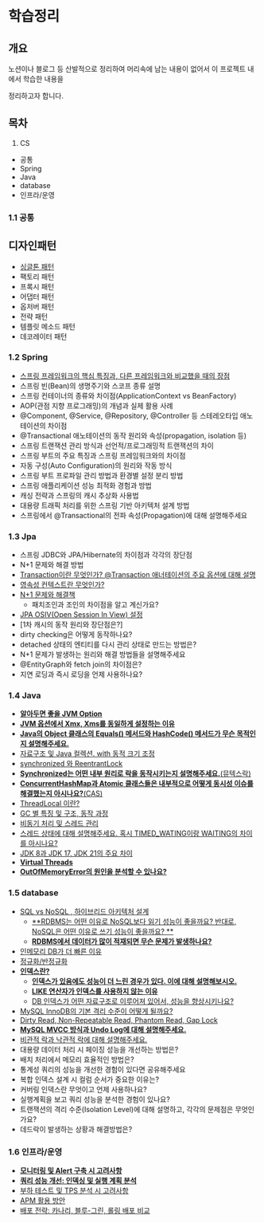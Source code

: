 # 학습정리

## 개요
노션이나 블로그 등 산발적으로 정리하여 머리속에 남는 내용이 없어서 이 프로젝트 내에서 학습한 내용을

정리하고자 합니다.

## 목차

1. CS
- 공통
- Spring
- Java
- database
- 인프라/운영

### 1.1 공통
## 디자인패턴
- [싱글톤 패턴](cs/common/designpattern/singleton.md)
- 팩토리 패턴
- 프록시 패턴
- 어댑터 패턴
- 옵저버 패턴
- 전략 패턴
- 템플릿 메소드 패턴
- 데코레이터 패턴


### 1.2 Spring
- [스프링 프레임워크의 핵심 특징과, 다른 프레임워크와 비교했을 때의 장점](cs/Spring/spring-specification.md)
- 스프링 빈(Bean)의 생명주기와 스코프 종류 설명
- 스프링 컨테이너의 종류와 차이점(ApplicationContext vs BeanFactory)
- AOP(관점 지향 프로그래밍)의 개념과 실제 활용 사례
- @Component, @Service, @Repository, @Controller 등 스테레오타입 애노테이션의 차이점
- @Transactional 애노테이션의 동작 원리와 속성(propagation, isolation 등)
- 스프링 트랜잭션 관리 방식과 선언적/프로그래밍적 트랜잭션의 차이
- 스프링 부트의 주요 특징과 스프링 프레임워크와의 차이점
- 자동 구성(Auto Configuration)의 원리와 작동 방식
- 스프링 부트 프로파일 관리 방법과 환경별 설정 분리 방법
- 스프링 애플리케이션 성능 최적화 경험과 방법
- 캐싱 전략과 스프링의 캐시 추상화 사용법
- 대용량 트래픽 처리를 위한 스프링 기반 아키텍처 설계 방법
- 스프링에서 @Transactional의 전파 속성(Propagation)에 대해 설명해주세요


### 1.3 Jpa
- 스프링 JDBC와 JPA/Hibernate의 차이점과 각각의 장단점
- N+1 문제와 해결 방법
- [Transaction이란 무엇인가? @Transaction 애너테이션의 주요 옵션에 대해 설명](cs/spring/spring_transaction.md)
- [영속성 컨텍스트란 무엇인가?](cs/spring/spring_context.md)
- [N+1 문제와 해결책](cs/spring/spring_jpa_n1.md)
    - 패치조인과 조인의 차이점을 알고 계신가요?
- [JPA OSIV(Open Session In View) 설정](cs/spring/spring_jpa_osiv.md)
- [1차 캐시의 동작 원리와 장단점은?]
- dirty checking은 어떻게 동작하나요?
- detached 상태의 엔티티를 다시 관리 상태로 만드는 방법은?
- N+1 문제가 발생하는 원리와 해결 방법들을 설명해주세요
- @EntityGraph와 fetch join의 차이점은?
- 지연 로딩과 즉시 로딩을 언제 사용하나요?


### 1.4 Java
- [**알아두면 좋을 JVM Option**](cs/java/jvm_options.md)
- [**JVM 옵션에서 Xmx, Xms를 동일하게 설정하는 이유**](cs/java/java_jvm_xmx_xms.md)
- [**Java의 Object 클래스의 Equals() 메서드와 HashCode() 메서드가 무슨 목적인지 설명해주세요.**](cs/java/java_equals_hascode.md)
- [자료구조 및 Java 컬렉션. with 동적 크기 조정](cs/java/java_%EC%9E%90%EB%A3%8C%EA%B5%AC%EC%A1%B0_%EC%BB%AC%EB%A0%89%EC%85%98.md)
- [synchronized 와 ReentrantLock](cs/java/java_synchronized_ReentrantLock.md)
- [**Synchronized는 어떤 내부 원리로 락을 동작시키는지 설명해주세요.**(뮤텍스락)](cs/java/how_synchronized.md)
- [**ConcurrentHashMap과 Atomic 클래스들은 내부적으로 어떻게 동시성 이슈를 해결했는지 아시나요?**(CAS)](cs/java/how_concurrenthashmap.md)
- [ThreadLocal 이란?](cs/java/java_threadlocal.md)
- [GC 별 특징 및 구조, 동작 과정](cs/java/java_gc.md)
- [비동기 처리 및 스레드 관리](cs/java/java_async.md)
- [스레드 상태에 대해 설명해주세요. 혹시 TIMED_WATING이랑 WAITING의 차이를 아시나요?](cs/java/thread_status.md)
- [JDK 8과 JDK 17, JDK 21의 주요 차이](cs/java/java_8_17_21.md)
- [**Virtual Threads**](cs/java/java_virtual_thread.md)
- [**OutOfMemoryError의 원인을 분석할 수 있나요?**](cs/java/java_oom.md)


### 1.5 database
- [SQL vs NoSQL , 하이브리드 아키텍처 설계](cs/database/db_sql_nosql.md)
    - [**RDBMS는 어떤 이유로 NoSQL보다 읽기 성능이 좋을까요? 반대로, NoSQL은 어떤 이유로 쓰기 성능이 좋을까요?
      **](cs/database/why_rdb_better_than_nosql_and_why_nosql_better_than_rdb..md)
    - [**RDBMS에서 데이터가 많이 적재되면 무슨 문제가 발생하나요?**](cs/database/db_rdb_too_many_data.md)
- [인메모리 DB가 더 빠른 이유](cs/database/db_inmemory.md)
- [정규화/반정규화](cs/database/db_normalization.md)
- [**인덱스란?**](cs/database/db_index.md)
    - [**인덱스가 있음에도 성능이 더 느린 경우가 있다. 이에 대해 설명해보시오.**](cs/database/db_index_invalid.md)
    - [**LIKE 연산자가 인덱스를 사용하지 않는 이유**](cs/database/like_not_using_index.md)
    - [DB 인덱스가 어떤 자료구조로 이루어져 있어서, 성능을 향상시키나요?](cs/database/db_index_data_structure.md)
- [MySQL InnoDB의 기본 격리 수준이 어떻게 될까요?](cs/database/db_default_isolation_level.md)
- [Dirty Read, Non-Repeatable Read, Phantom Read, Gap Lock](cs/database/db_mysql_gaplock.md)
- [**MySQL MVCC 방식과 Undo Log에 대해 설명해주세요.**](cs/database/db_mysql_mvcc.md)
- [비관적 락과 낙관적 락에 대해 설명해주세요.](cs/database/db_lock.md)
- 대용량 데이터 처리 시 페이징 성능을 개선하는 방법은?
- 배치 처리에서 메모리 효율적인 방법은?
- 통계성 쿼리의 성능을 개선한 경험이 있다면 공유해주세요
- 복합 인덱스 설계 시 컬럼 순서가 중요한 이유는?
- 커버링 인덱스란 무엇이고 언제 사용하나요?
- 실행계획을 보고 쿼리 성능을 분석한 경험이 있나요?
- 트랜잭션의 격리 수준(Isolation Level)에 대해 설명하고, 각각의 문제점은 무엇인가요?
- 데드락이 발생하는 상황과 해결방법은?

### 1.6 인프라/운영
- [**모니터링 및 Alert 구축 시 고려사항**](cs/infra/infra_monitoring_alert.md)
- [**쿼리 성능 개선: 인덱싱 및 실행 계획 분석**](cs/database/db_performence.md)
- [부하 테스트 및 TPS 분석 시 고려사항](cs/infra/infra_load_test_consider.md)
- [APM 활용 방안](cs/infra/infra_apm.md)
- [배포 전략: 카나리, 블루-그린, 롤링 배포 비교](cs/infra/infra_deploy.md)